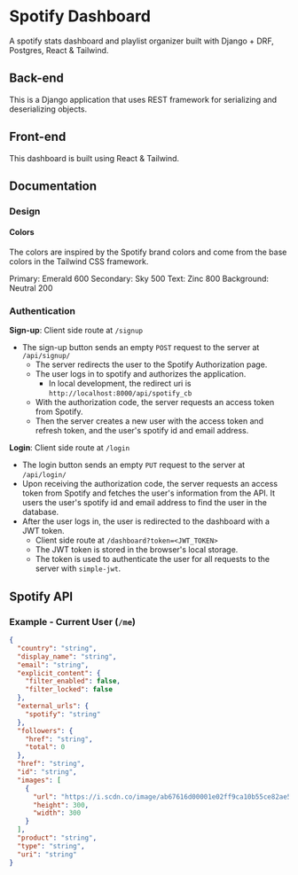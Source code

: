 # Spotify Dashboard

A spotify stats dashboard and playlist organizer built with Django + DRF,
Postgres, React & Tailwind.

## Back-end

This is a Django application that uses REST framework for serializing and
deserializing objects.

## Front-end

This dashboard is built using React & Tailwind.

## Documentation

### Design

#### Colors

The colors are inspired by the Spotify brand colors and come from the base
colors in the Tailwind CSS framework.

Primary: Emerald 600
Secondary: Sky 500
Text: Zinc 800
Background: Neutral 200

### Authentication

**Sign-up**: Client side route at `/signup`

- The sign-up button sends an empty `POST` request to the server at `/api/signup/`
    - The server redirects the user to the Spotify Authorization page.
    - The user logs in to spotify and authorizes the application.
        - In local development, the redirect uri is `http://localhost:8000/api/spotify_cb`
    - With the authorization code, the server requests an access token from Spotify.
    - Then the server creates a new user with the access token and refresh token,
    and the user's spotify id and email address.

**Login**: Client side route at `/login`

- The login button sends an empty `PUT` request to the server at `/api/login/`
- Upon receiving the authorization code, the server requests an access token
from Spotify and fetches the user's information from the API. It users the
user's spotify id and email address to find the user in the database.
- After the user logs in, the user is redirected to the dashboard with a JWT token.
    - Client side route at `/dashboard?token=<JWT_TOKEN>`
    - The JWT token is stored in the browser's local storage.
    - The token is used to authenticate the user for all requests to the server
    with `simple-jwt`.

## Spotify API

### Example - Current User (`/me`)

```json
{
  "country": "string",
  "display_name": "string",
  "email": "string",
  "explicit_content": {
    "filter_enabled": false,
    "filter_locked": false
  },
  "external_urls": {
    "spotify": "string"
  },
  "followers": {
    "href": "string",
    "total": 0
  },
  "href": "string",
  "id": "string",
  "images": [
    {
      "url": "https://i.scdn.co/image/ab67616d00001e02ff9ca10b55ce82ae553c8228",
      "height": 300,
      "width": 300
    }
  ],
  "product": "string",
  "type": "string",
  "uri": "string"
}
```
